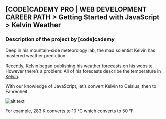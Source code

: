 ## [CODE]CADEMY PRO | WEB DEVELOPMENT CAREER PATH > Getting Started with JavaScript > Kelvin Weather
### Description of the project by [code]cademy
Deep in his mountain-side meteorology lab, the mad scientist Kelvin has mastered weather prediction.

Recently, Kelvin began publishing his weather forecasts on his website. However there’s a problem: All of his forecasts describe the temperature in [Kelvin](https://en.wikipedia.org/wiki/Kelvin).

With our knowledge of JavaScript, let’s convert Kelvin to Celsius, then to Fahrenheit.  

![alt text](https://s3.amazonaws.com/codecademy-content/projects/introduction-to-javascript/learn-javascript-introduction/kelvin-weather/Kelvin+Thermometers.svg)  

For example, 283 K converts to 10 °C which converts to 50 °F.